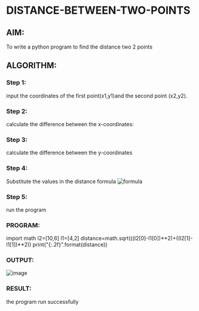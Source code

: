 # DISTANCE-BETWEEN-TWO-POINTS

## AIM:
To write a python program to find the distance two 2 points
## ALGORITHM:
### Step 1:
input the coordinates of the first point(x1,y1)and the second point (x2,y2).
### Step 2:
calculate the difference between the x-coordinates:
### Step 3:
calculate the difference between the y-coordinates
### Step 4:
Substitute the values in the distance formula  ![formula](/formula.JPG)
### Step 5:
run the program
### PROGRAM:
  import math
l2=[10,6]
l1=[4,2]
distance=math.sqrt(((l2[0]-l1[0])**2)+((l2[1]-l1[1])**2))
print("{:.2f}".format(distance))


### OUTPUT:
![image](https://github.com/ibrahimfedahs/DISTANCE-BETWEEN-TWO-POINTS/assets/150319493/8d284d79-b388-425e-8099-d0dbbd2ec22a)


### RESULT:
the program run successfully
